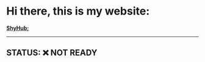 # Hi there, this is my website:
**[ShyHub;](https://dudushy.github.io/)**

---

## STATUS: :x: NOT READY
<!-- TODO: tableStatus -->
